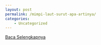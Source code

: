 ```yaml
---
layout: post
permalink: /mimpi-laut-surut-apa-artinya/
categories:
    - Uncategorized
---
```


[Baca Selengkapnya](/02)